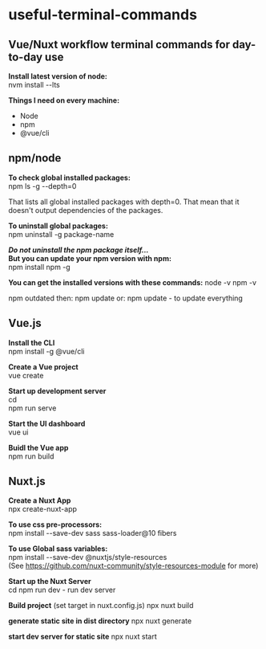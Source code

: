 # useful-terminal-commands

## Vue/Nuxt workflow terminal commands for day-to-day use

**Install latest version of node:**  
nvm install --lts

**Things I need on every machine:**

- Node
- npm
- @vue/cli

## npm/node

**To check global installed packages:**  
npm ls -g --depth=0

That lists all global installed packages with depth=0. That mean that it doesn't output dependencies of the packages.

**To uninstall global packages:**  
npm uninstall -g package-name

**_Do not uninstall the npm package itself..._**  
**But you can update your npm version with npm:**  
npm install npm -g

**You can get the installed versions with these commands:**
node -v
npm -v

npm outdated
then:
npm update <package>
or:
npm update - to update everything

## Vue.js

**Install the CLI**  
npm install -g @vue/cli

**Create a Vue project**  
vue create <name-of-project>

**Start up development server**  
cd <project-name>  
npm run serve

**Start the UI dashboard**  
vue ui

**Buidl the Vue app**  
npm run build

## Nuxt.js

**Create a Nuxt App**  
npx create-nuxt-app <project-name>

**To use css pre-processors:**  
npm install --save-dev sass sass-loader@10 fibers

**To use Global sass variables:**  
npm install --save-dev @nuxtjs/style-resources  
(See https://github.com/nuxt-community/style-resources-module for more)

**Start up the Nuxt Server**  
cd <project-name>
npm run dev - run dev server

**Build project**
(set target in nuxt.config.js)
npx nuxt build

**generate static site in dist directory**
npx nuxt generate

**start dev server for static site**
npx nuxt start
